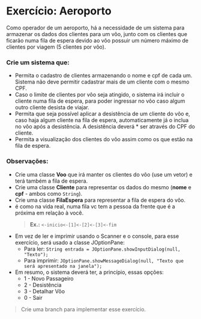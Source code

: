 # Exercício: Aeroporto

Como operador de um aeroporto, há a necessidade de um sistema para armazenar os dados dos clientes para um vôo, junto com os clientes que ficarão numa fila de espera devido ao vôo possuir um número máximo de clientes por viagem (5 clientes por vôo).

### Crie um sistema que:

- Permita o cadastro de clientes armazenando o nome e cpf de cada um. Sistema não deve permitir cadastrar mais de um cliente com o mesmo CPF.
- Caso o limite de clientes por vôo seja atingido, o sistema irá incluir o cliente numa fila de espera, para poder ingressar no vôo caso algum outro cliente desista de viajar.
- Permita que seja possível aplicar a desistência de um cliente do vôo e, caso haja algum cliente na fila de espera, automaticamente já o inclua no vôo após a desistência. A desistência deverá * ser através do CPF do cliente.
- Permita a visualização dos clientes do vôo assim como os que estão na fila de espera.

### Observações:
- Crie uma classe **Voo** que irá manter os clientes do vôo (use um vetor) e terá também a fila de espera.
- Crie uma classe **Cliente** para representar os dados do mesmo (**nome** e **cpf** - ambos como `String`).
- Crie uma classe **FilaEspera** para representar a fila de espera do vôo.
- é como na vida real, numa fila vc tem a pessoa da frente que é a próxima em relação à você.
  >   **Ex.:** `<-inicio<-[1]<-[2]<-[3]<-fim`
- Em vez de ler e imprimir usando o Scanner e o console, para esse exercício, será usado a classe JOptionPane:
  - Para ler: `String entrada = JOptionPane.showInputDialog(null, "Texto");`
  - Para imprimir: `JOptionPane.showMessageDialog(null, "Texto que será apresentado na janela");`
- Em resumo, o sistema deverá ter, a princípio, essas opções:
  - 1 - Novo Passageiro
  - 2 - Desistência
  - 3 - Detalhar Vôo
  - 0 - Sair

> Crie uma branch para implementar esse exercício.

